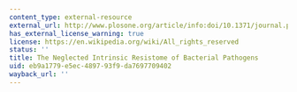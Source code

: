 ```yaml
---
content_type: external-resource
external_url: http://www.plosone.org/article/info:doi/10.1371/journal.pone.0001619
has_external_license_warning: true
license: https://en.wikipedia.org/wiki/All_rights_reserved
status: ''
title: The Neglected Intrinsic Resistome of Bacterial Pathogens
uid: eb9a1779-e5ec-4897-93f9-da7697709402
wayback_url: ''
---
```

